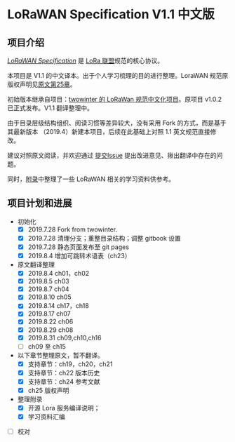 
# LoRaWAN Specification V1.1 中文版

## 项目介绍

[*LoRaWAN Specification*](https://lora-alliance.org/resource-hub/lorawanr-specification-v11) 是 [LoRa 联盟](https://lora-alliance.org)规范的核心协议。

本项目是 V1.1 的中文译本。出于个人学习梳理的目的进行整理。LoraWAN 规范原版权声明见[原文第25章](contents/ch25/)。

初始版本继承自项目：[twowinter 的 LoRaWan 规范中文化项目][twowinter]。原项目 v1.0.2 已正式发布。V1.1 翻译整理中。

由于目录层级结构组织、阅读习惯等差异较大，没有采用 Fork 的方式，而是基于其最新版本 （2019.4）新建本项目，后续在此基础上对照 1.1 英文规范直接修改。

建议对照原文阅读，并欢迎通过 [提交Issue](https://github.com/deltacat/lorawan-spec-v1.1-cn/issues) 提出改进意见、揪出翻译中存在的问题。

同时，[附录](contents/appendix/README.md)中整理了一些 LoRaWAN 相关的学习资料供参考。

## 项目计划和进展

- 初始化
    - [x] 2019.7.28 Fork from twowinter.
    - [x] 2019.7.28 清理分支；重整目录结构；调整 gitbook 设置
    - [x] 2019.7.28 静态页面发布至 git pages
    - [x] 2019.8.4 增加可跳转术语表（ch23）
- 原文翻译整理
    - [x] 2019.8.4 ch01，ch02
    - [x] 2019.8.5 ch03
    - [x] 2019.8.7 ch04
    - [x] 2019.8.10 ch05
    - [x] 2019.8.14 ch17，ch18
    - [x] 2019.8.17 ch07
    - [x] 2019.8.22 ch06
    - [x] 2019.8.29 ch08
    - [x] 2019.8.31 ch09,ch10,ch16
    - [ ] ch09 至 ch15
- 以下章节整理原文，暂不翻译。
    - [x] 支持章节：ch19，ch20，ch21
    - [x] 支持章节：ch22 版本历史
    - [x] 支持章节：ch24 参考文献
    - [x] ch25 版权声明
- 整理附录
    - [x] 开源 Lora 服务编译说明；
    - [x] 学习资料汇编
- [ ] 校对

[//]: #(以下为注释、链接)

[twowinter]: https://github.com/twowinter/LoRaWAN-Specification_ZH_CN


